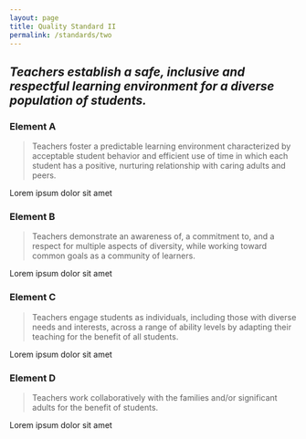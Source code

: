 ```yaml
---
layout: page
title: Quality Standard II
permalink: /standards/two
---
```


## _Teachers establish a safe, inclusive and respectful learning environment for a diverse population of students._

### Element A

> Teachers foster a predictable learning environment characterized by acceptable student behavior and efficient use of time in which each student has a positive, nurturing relationship with caring adults and peers.

Lorem ipsum dolor sit amet

### Element B

> Teachers demonstrate an awareness of, a commitment to, and a respect for multiple aspects of diversity, while working toward common goals as a community of learners.

Lorem ipsum dolor sit amet

### Element C

> Teachers engage students as individuals, including those with diverse needs and interests, across a range of ability levels by adapting their teaching for the benefit of all students.

Lorem ipsum dolor sit amet

### Element D

> Teachers work collaboratively with the families and/or significant adults for the benefit of students.

Lorem ipsum dolor sit amet
